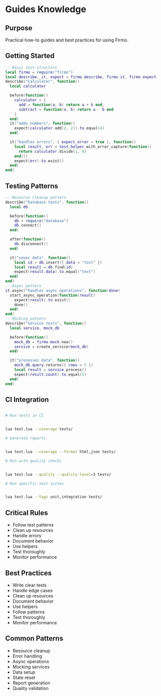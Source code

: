 # Guides Knowledge


## Purpose


Practical how-to guides and best practices for using Firmo.

## Getting Started



```lua
-- Basic test structure
local firmo = require("firmo")
local describe, it, expect = firmo.describe, firmo.it, firmo.expect
describe("Calculator", function()
  local calculator

  before(function()
    calculator = {
      add = function(a, b) return a + b end,
      subtract = function(a, b) return a - b end
    }
  end)
  it("adds numbers", function()
    expect(calculator.add(2, 2)).to.equal(4)
  end)

  it("handles errors", { expect_error = true }, function()
    local result, err = test_helper.with_error_capture(function()
      return calculator.divide(1, 0)
    end)()
    expect(err).to.exist()
  end)
end)
```



## Testing Patterns



```lua
-- Resource cleanup pattern
describe("Database tests", function()
  local db

  before(function()
    db = require("database")
    db.connect()
  end)

  after(function()
    db.disconnect()
  end)

  it("saves data", function()
    local id = db.insert({ data = "test" })
    local result = db.find(id)
    expect(result.data).to.equal("test")
  end)
end)
-- Async pattern
it.async("handles async operations", function(done)
  start_async_operation(function(result)
    expect(result).to.exist()
    done()
  end)
end)
-- Mocking pattern
describe("Service tests", function()
  local service, mock_db

  before(function()
    mock_db = firmo.mock.new()
    service = create_service(mock_db)
  end)

  it("processes data", function()
    mock_db.query.returns({ rows = 5 })
    local result = service.process()
    expect(result.count).to.equal(5)
  end)
end)
```



## CI Integration



```bash

# Run tests in CI


lua test.lua --coverage tests/

# Generate reports


lua test.lua --coverage --format html,json tests/

# Run with quality checks


lua test.lua --quality --quality-level=3 tests/

# Run specific test suites


lua test.lua --tags unit,integration tests/
```



## Critical Rules



- Follow test patterns
- Clean up resources
- Handle errors
- Document behavior
- Use helpers
- Test thoroughly
- Monitor performance


## Best Practices



- Write clear tests
- Handle edge cases
- Clean up resources
- Document behavior
- Use helpers
- Follow patterns
- Test thoroughly
- Monitor performance


## Common Patterns



- Resource cleanup
- Error handling
- Async operations
- Mocking services
- Data setup
- State reset
- Report generation
- Quality validation
